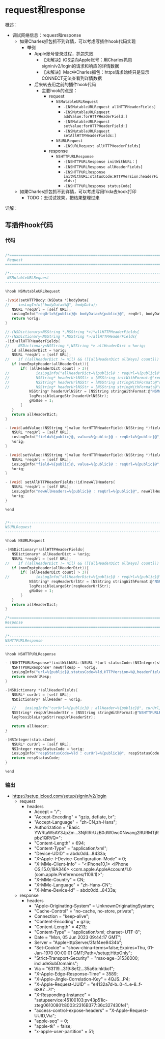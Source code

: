 # request和response

概述：

* 调试网络信息：request和response
  * 如果Charles抓包抓不到详情，可以考虑写插件hook代码实现
    * 举例
      * Apple账号登录过程，抓包失败
        * 【未解决】iOS逆向Apple账号：用Charles抓包signin/v2/login的请求和响应的详情数据
        * 【未解决】Mac中Charles抓包：https请求始终只是显示CONNECT无法查看到详情数据
      * 后来转去用之前的插件hook代码
        * 主要hook的点是：
          * request
            * `NSMutableURLRequest`
              * `-[NSMutableURLRequest allHTTPHeaderFields]`
              * `-[NSMutableURLRequest addValue:forHTTPHeaderField:]`
              * `-[NSMutableURLRequest setValue:forHTTPHeaderField:]`
              * `-[NSMutableURLRequest setAllHTTPHeaderFields:]`
            * `NSURLRequest`
              * `-[NSURLRequest allHTTPHeaderFields]`
          * response
            * `NSHTTPURLResponse`
              * `-[NSHTTPURLResponse initWithURL：]`
              * `-[NSHTTPURLResponse allHeaderFields]`
              * `-[NSHTTPURLResponse initWithURL:statusCode:HTTPVersion:headerFields:]`
              * `-[NSHTTPURLResponse statusCode]`
  * 如果Charles抓包抓不到详情，可以考虑写用frida去hook打印
    * TODO：去试试效果，把结果整理过来

详解：

## 写插件hook代码

### 代码

```c

/*==============================================================================
 Request
==============================================================================*/

/*------------------------------------------------------------------------------
 NSMutableURLRequest
------------------------------------------------------------------------------*/

%hook NSMutableURLRequest

-(void)setHTTPBody:(NSData *)bodyData{
//    iosLogInfo("bodyData=%@", bodyData);
   NSURL *reqUrl = [self URL];
   iosLogInfo("reqUrl=%{public}@: bodyData=%{public}@", reqUrl, bodyData);
   return %orig;
}

//-(NSDictionary<NSString *,NSString *>)*allHTTPHeaderFields{
//-(NSDictionary<NSString *,NSString *>)allHTTPHeaderFields{
-(id)allHTTPHeaderFields{
//    NSDictionary<NSString *,NSString *> allHeaderDict = %orig;
   id allHeaderDict = %orig;
   NSURL *reqUrl = [self URL];
//    if ((allHeaderDict != nil) && ([[allHeaderDict allKeys] count])) {
   if (nonEmptyHeader(allHeaderDict)){
       if( [allHeaderDict count] > 3){
//            iosLogInfo("allHeaderDict=%{public}@ : reqUrl=%{public}@", allHeaderDict, reqUrl);
//            NSString* headerUrlNSStr = [NSString initWithFormat:@"reqUrl=%{public}@, allHeaderDict=%{public}@", reqUrl, allHeaderDict]
//            NSString* headerUrlNSStr = [NSString stringWithFormat:@"reqUrl=%{public}@, allHeaderDict=%{public}@", reqUrl, allHeaderDict];
//            NSString* headerUrlNSStr = [NSString stringWithFormat:@"reqUrl=%@, allHeaderDict=%@", reqUrl, allHeaderDict];
           NSString* headerUrlNSStr = [NSString stringWithFormat:@"NSMutableURLRequest:allHTTPHeaderFields reqUrl=%@, allHeaderDict=%@", reqUrl, allHeaderDict];
           logPossibleLargeStr(headerUrlNSStr);
           gNoUse = 1;
       }
   }
   return allHeaderDict;
}

- (void)addValue:(NSString *)value forHTTPHeaderField:(NSString *)field{
   NSURL *reqUrl = [self URL];
   iosLogInfo("field=%{public}@, value=%{public}@ : reqUrl=%{public}@", field, value, reqUrl);
   %orig;
}

- (void)setValue:(NSString *)value forHTTPHeaderField:(NSString *)field{
   NSURL *reqUrl = [self URL];
   iosLogInfo("field=%{public}@, value=%{public}@ : reqUrl=%{public}@", field, value, reqUrl);
   %orig;
}

- (void) setAllHTTPHeaderFields:(id)newAllHeaders{
   NSURL *reqUrl = [self URL];
   iosLogInfo("newAllHeaders=%{public}@ : reqUrl=%{public}@", newAllHeaders, reqUrl);
   %orig;
}

%end


/*------------------------------------------------------------------------------
NSURLRequest
------------------------------------------------------------------------------*/

%hook NSURLRequest

-(NSDictionary*)allHTTPHeaderFields{
   NSDictionary* allHeaderDict = %orig;
   NSURL *reqUrl = [self URL];
//    if ((allHeaderDict != nil) && ([[allHeaderDict allKeys] count])) {
   if (nonEmptyHeader(allHeaderDict)){
       if( [allHeaderDict count] > 3){
//            iosLogInfo("allHeaderDict=%{public}@ : reqUrl=%{public}@", allHeaderDict, reqUrl);
           NSString* reqHeaderUrlStr = [NSString stringWithFormat:@"NSURLRequest:allHTTPHeaderFields reqUrl=%@, allHeaderDict=%@", reqUrl, allHeaderDict];
           logPossibleLargeStr(reqHeaderUrlStr);
           gNoUse = 1;
       }
   }
   return allHeaderDict;
}

/*==============================================================================
Response
==============================================================================*/

/*------------------------------------------------------------------------------
NSHTTPURLResponse
------------------------------------------------------------------------------*/

%hook NSHTTPURLResponse

- (NSHTTPURLResponse*)initWithURL:(NSURL *)url statusCode:(NSInteger)statusCode HTTPVersion:(NSString *)HTTPVersion headerFields:(NSDictionary<NSString *,NSString *> *)headerFields{
   NSHTTPURLResponse* newUrlResp =  %orig;
   iosLogInfo("url=%{public}@,statusCode=%ld,HTTPVersion=%@,headerFields=%{public}@ -> newUrlResp=%{public}@", url, statusCode, HTTPVersion, headerFields, newUrlResp);
   return newUrlResp;
}

-(NSDictionary *)allHeaderFields{
   NSURL* curUrl = [self URL];
   NSDictionary* allHeader = %orig;

   //    iosLogInfo("curUrl=%{public}@ : allHeader=%{public}@", curUrl, allHeader);
   NSString* respUrlHeaderStr = [NSString stringWithFormat:@"NSHTTPURLResponse:allHeaderFields curUrl=%@ : allHeader=%@", curUrl, allHeader];
   logPossibleLargeStr(respUrlHeaderStr);

   return allHeader;
}

-(NSInteger)statusCode{
   NSURL* curUrl = [self URL];
   NSInteger respStatusCode = %orig;
   iosLogInfo("respStatusCode=%ld : curUrl=%{public}@", respStatusCode, curUrl);
   return respStatusCode;
}

%end

```

### 输出

* https://setup.icloud.com/setup/signin/v2/login
  * request
    * headers
      *   Accept = "*/*";
      *   "Accept-Encoding" = "gzip, deflate, br";
      *   "Accept-Language" = "zh-CN,zh-Hans";
      *   Authorization = "Basic YWRtaW5AY3JpZm...3NjRlRrUzB0dW0wc0Nwang2RURMTjRpbz1QRVQ=";
      *   "Content-Length" = 694;
      *   "Content-Type" = "application/xml";
      *   "Device-UDID" = abdc0dd...8433a;
      *   "X-Apple-I-Device-Configuration-Mode" = 0;
      *   "X-MMe-Client-Info" = "<iPhone10,1> <iPhone OS;15.0;19A346> <com.apple.AppleAccount/1.0 (com.apple.Preferences/1109.1)>";
      *   "X-MMe-Country" = CN;
      *   "X-MMe-Language" = "zh-Hans-CN";
      *   "X-Mme-Device-Id" = abdc0dd...8433a;
  * response
    * headers
      *   "Apple-Originating-System" = UnknownOriginatingSystem;
      *   "Cache-Control" = "no-cache, no-store, private";
      *   Connection = "keep-alive";
      *   "Content-Encoding" = gzip;
      *   "Content-Length" = 4213;
      *   "Content-Type" = "application/xml; charset=UTF-8";
      *   Date = "Mon, 05 Jun 2023 09:44:17 GMT";
      *   Server = "AppleHttpServer/3faf4ee9434b";
      *   "Set-Cookie" = "show-china-terms=false;Expires=Thu, 01-Jan-1970 00:00:01 GMT;Path=/setup;HttpOnly";
      *   "Strict-Transport-Security" = "max-age=31536000; includeSubDomains";
      *   Via = "63119...319:8ef2...35a6b:hktko1";
      *   "X-Apple-Edge-Response-Time" = 3589;
      *   "X-Apple-Jingle-Correlation-Key" = 4QJS...P4;
      *   "X-Apple-Request-UUID" = "e4132a7d-b..0-4..e-8..f-6387...7f";
      *   "X-Responding-Instance" = "setupservice:45100103:pv43p51ic-zteg06100801:8003:2316B377:36c327430fe1";
      *   "access-control-expose-headers" = "X-Apple-Request-UUID,Via";
      *   "apple-seq" = 0;
      *   "apple-tk" = false;
      *   "x-apple-user-partition" = 51;
